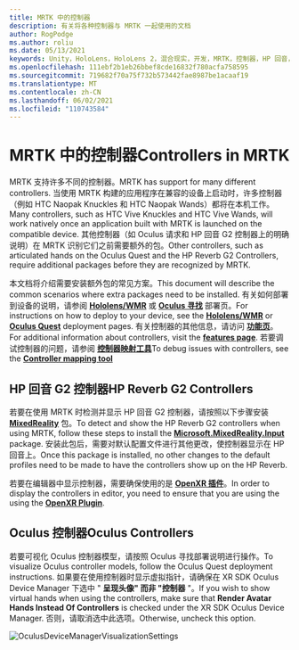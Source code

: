 ```yaml
---
title: MRTK 中的控制器
description: 有关将各种控制器与 MRTK 一起使用的文档
author: RogPodge
ms.author: roliu
ms.date: 05/13/2021
keywords: Unity，HoloLens，HoloLens 2，混合现实，开发，MRTK，控制器，HP 回音，Oculus，HTC Naopak，动手
ms.openlocfilehash: 111ebf2b1eb26bbef8cde16832f780acfa758595
ms.sourcegitcommit: 719682f70a75f732b573442fae8987be1acaaf19
ms.translationtype: MT
ms.contentlocale: zh-CN
ms.lasthandoff: 06/02/2021
ms.locfileid: "110743584"
---
```

# <a name="controllers-in-mrtk"></a><span data-ttu-id="d5d4d-104">MRTK 中的控制器</span><span class="sxs-lookup"><span data-stu-id="d5d4d-104">Controllers in MRTK</span></span>

<span data-ttu-id="d5d4d-105">MRTK 支持许多不同的控制器。</span><span class="sxs-lookup"><span data-stu-id="d5d4d-105">MRTK has support for many different controllers.</span></span> <span data-ttu-id="d5d4d-106">当使用 MRTK 构建的应用程序在兼容的设备上启动时，许多控制器（例如 HTC Naopak Knuckles 和 HTC Naopak Wands）都将在本机工作。</span><span class="sxs-lookup"><span data-stu-id="d5d4d-106">Many controllers, such as HTC Vive Knuckles and HTC Vive Wands, will work natively once an application built with MRTK is launched on the compatible device.</span></span> <span data-ttu-id="d5d4d-107">其他控制器（如 Oculus 请求和 HP 回音 G2 控制器上的明确说明）在 MRTK 识别它们之前需要额外的包。</span><span class="sxs-lookup"><span data-stu-id="d5d4d-107">Other controllers, such as articulated hands on the Oculus Quest and the HP Reverb G2 Controllers, require additional packages before they are recognized by MRTK.</span></span>

<span data-ttu-id="d5d4d-108">本文档将介绍需要安装额外包的常见方案。</span><span class="sxs-lookup"><span data-stu-id="d5d4d-108">This document will describe the common scenarios where extra packages need to be installed.</span></span> <span data-ttu-id="d5d4d-109">有关如何部署到设备的说明，请参阅 [**Hololens/WMR**](./wmr-mrtk.md) 或 [**Oculus 寻找**](/windows/mixed-reality/mrtk-unity/supported-devices/oclus-quest-mrtk) 部署页。</span><span class="sxs-lookup"><span data-stu-id="d5d4d-109">For instructions on how to deploy to your device, see the [**Hololens/WMR**](./wmr-mrtk.md) or [**Oculus Quest**](/windows/mixed-reality/mrtk-unity/supported-devices/oclus-quest-mrtk) deployment pages.</span></span> <span data-ttu-id="d5d4d-110">有关控制器的其他信息，请访问 [**功能页**](../features/input/controllers.md)。</span><span class="sxs-lookup"><span data-stu-id="d5d4d-110">For additional information about controllers, visit the [**features page**](../features/input/controllers.md).</span></span> <span data-ttu-id="d5d4d-111">若要调试控制器的问题，请参阅 [**控制器映射工具**](../features/tools/controller-mapping-tool.md)</span><span class="sxs-lookup"><span data-stu-id="d5d4d-111">To debug issues with controllers, see the [**Controller mapping tool**](../features/tools/controller-mapping-tool.md)</span></span>

## <a name="hp-reverb-g2-controllers"></a><span data-ttu-id="d5d4d-112">HP 回音 G2 控制器</span><span class="sxs-lookup"><span data-stu-id="d5d4d-112">HP Reverb G2 Controllers</span></span>

<span data-ttu-id="d5d4d-113">若要在使用 MRTK 时检测并显示 HP 回音 G2 控制器，请按照以下步骤安装 [**MixedReality**](/windows/mixed-reality/develop/unity/unity-reverb-g2-controllers#installing-microsoftmixedrealityinput-with-the-mixed-reality-feature-tool) 包。</span><span class="sxs-lookup"><span data-stu-id="d5d4d-113">To detect and show the HP Reverb G2 controllers when using MRTK, follow these steps to install the [**Microsoft.MixedReality.Input**](/windows/mixed-reality/develop/unity/unity-reverb-g2-controllers#installing-microsoftmixedrealityinput-with-the-mixed-reality-feature-tool) package.</span></span> <span data-ttu-id="d5d4d-114">安装此包后，需要对默认配置文件进行其他更改，使控制器显示在 HP 回音上。</span><span class="sxs-lookup"><span data-stu-id="d5d4d-114">Once this package is installed, no other changes to the default profiles need to be made to have the controllers show up on the HP Reverb.</span></span> 

<span data-ttu-id="d5d4d-115">若要在编辑器中显示控制器，需要确保使用的是 [**OpenXR 插件**](/windows/mixed-reality/develop/unity/openxr-getting-started)。</span><span class="sxs-lookup"><span data-stu-id="d5d4d-115">In order to display the controllers in editor, you need to ensure that you are using the using the [**OpenXR Plugin**](/windows/mixed-reality/develop/unity/openxr-getting-started).</span></span>

## <a name="oculus-controllers"></a><span data-ttu-id="d5d4d-116">Oculus 控制器</span><span class="sxs-lookup"><span data-stu-id="d5d4d-116">Oculus Controllers</span></span> 

<span data-ttu-id="d5d4d-117">若要可视化 Oculus 控制器模型，请按照 Oculus 寻找部署说明进行操作。</span><span class="sxs-lookup"><span data-stu-id="d5d4d-117">To visualize Oculus controller models, follow the Oculus Quest deployment instructions.</span></span> <span data-ttu-id="d5d4d-118">如果要在使用控制器时显示虚拟指针，请确保在 XR SDK Oculus Device Manager 下选中 " **呈现头像" 而非 "控制器** "。</span><span class="sxs-lookup"><span data-stu-id="d5d4d-118">If you wish to show virtual hands when using the controllers, make sure that **Render Avatar Hands Instead Of Controllers** is checked under the XR SDK Oculus Device Manager.</span></span> <span data-ttu-id="d5d4d-119">否则，请取消选中此选项。</span><span class="sxs-lookup"><span data-stu-id="d5d4d-119">Otherwise, uncheck this option.</span></span>

![OculusDeviceManagerVisualizationSettings](../images/cross-platform/oculus-quest/OculusDeviceManager.png)